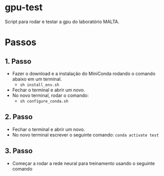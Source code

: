 # gpu-test
Script para rodar e testar a gpu do laboratório MALTA.

# Passos
## 1. Passo
* Fazer o download e a instalação do MiniConda rodando o comando abaixo em um terminal.
  * `sh install_env.sh`
* Fechar o terminal e abrir um novo.
* No novo terminal, rodar o comando:
  * `sh configure_conda.sh`

## 2. Passo
* Fechar o terminal e abrir um novo.
* No novo terminal escrever o seguinte comando: `conda activate test`

## 3. Passo
* Começar a rodar a rede neural para treinamento usando o seguinte comando